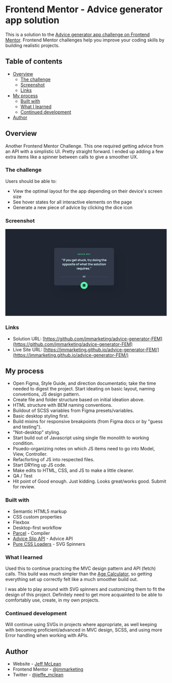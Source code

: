 # Frontend Mentor - Advice generator app solution

This is a solution to the [Advice generator app challenge on Frontend Mentor](https://www.frontendmentor.io/challenges/advice-generator-app-QdUG-13db). Frontend Mentor challenges help you improve your coding skills by building realistic projects.

## Table of contents

- [Overview](#overview)
  - [The challenge](#the-challenge)
  - [Screenshot](#screenshot)
  - [Links](#links)
- [My process](#my-process)
  - [Built with](#built-with)
  - [What I learned](#what-i-learned)
  - [Continued development](#continued-development)
- [Author](#author)

## Overview

Another Frontend Mentor Challenge. This one required getting advice from an API with a simplistic UI. Pretty straight forward. I ended up adding a few extra items like a spinner between calls to give a smoother UX.

### The challenge

Users should be able to:

- View the optimal layout for the app depending on their device's screen size
- See hover states for all interactive elements on the page
- Generate a new piece of advice by clicking the dice icon

### Screenshot

![](./images/screenshot.jpg)

### Links

- Solution URL: [https://github.com/jmmarketing/advice-generator-FEM](https://github.com/jmmarketing/advice-generator-FEM)
- Live Site URL: [https://jmmarketing.github.io/advice-generator-FEM/](https://jmmarketing.github.io/advice-generator-FEM/)

## My process

- Open Figma, Style Guide, and direction documentatio; take the time needed to digest the project. Start ideating on basic layout, naming conventions, JS design pattern.
- Create file and folder structure based on initial ideation above.
- HTML structure with BEM naming conventions.
- Buildout of SCSS variables from Figma presets/variables.
- Basic desktop styling first.
- Build mixins for responsive breakpoints (from Figma docs or by "guess and testing").
- "Not-desktop" styling.
- Start build out of Javascript using single file monolith to working condition.
- Psuedo-organizing notes on which JS items need to go into Model, View, Controller.
- Refacforting of JS into respected files.
- Start DRYing up JS code.
- Make edits to HTML, CSS, and JS to make a little cleaner.
- QA / Test
- Hit point of Good enough. Just kidding. Looks great/works good. Submit for review.

### Built with

- Semantic HTML5 markup
- CSS custom properties
- Flexbox
- Desktop-first workflow
- [Parcel](https://parceljs.org/) - Compiler
- [Advice Slip API](https://api.adviceslip.com) - Advice API
- [Pure CSS Loaders](https://github.com/db1996/Pure-CSS-loaders) - SVG Spinners

### What I learned

Used this to continue practcing the MVC design pattern and API (fetch) calls. This build was much simpler than the [Age Calculator](https://github.com/jmmarketing/age-calculator-FEM), so getting everything set up correctly felt like a much smoother build out.

I was able to play around with SVG spinners and customizing them to fit the design of this project. Definitely need to get more acquainted to be able to comfortably use, create, in my own projects.

### Continued development

Will continue using SVGs in projects where appropriate, as well keeping with becoming proficient/advanced in MVC design, SCSS, and using more Error handling when working with APIs.

## Author

- Website - [Jeff McLean](https://www.jeffreymclean.com)
- Frontend Mentor - [@jmmarketing](https://www.frontendmentor.io/profile/jmmarketing)
- Twitter - [@jeffe_mclean](https://www.twitter.com/jeffe_mclean)
